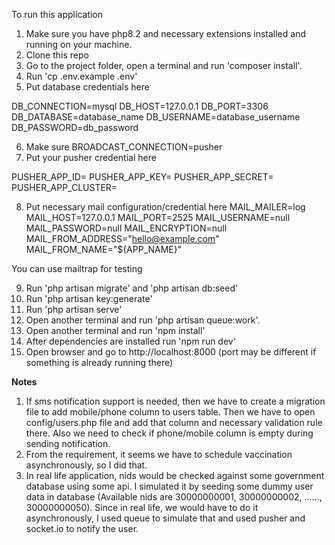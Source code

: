 To run this application

1) Make sure you have php8.2 and necessary extensions installed and running on your machine.
2) Clone this repo
3) Go to the project folder, open a terminal and run 'composer install'.
4) Run 'cp .env.example .env'
5) Put database credentials here

DB_CONNECTION=mysql
DB_HOST=127.0.0.1
DB_PORT=3306
DB_DATABASE=database_name
DB_USERNAME=database_username
DB_PASSWORD=db_password

6) Make sure BROADCAST_CONNECTION=pusher
7) Put your pusher credential here

PUSHER_APP_ID=
PUSHER_APP_KEY=
PUSHER_APP_SECRET=
PUSHER_APP_CLUSTER=

8) Put necessary mail configuration/credential here 
MAIL_MAILER=log
MAIL_HOST=127.0.0.1
MAIL_PORT=2525
MAIL_USERNAME=null
MAIL_PASSWORD=null
MAIL_ENCRYPTION=null
MAIL_FROM_ADDRESS="hello@example.com"
MAIL_FROM_NAME="${APP_NAME}"

You can use mailtrap for testing

9) Run 'php artisan migrate' and 'php artisan db:seed'
10) Run 'php artisan key:generate'
11) Run 'php artisan serve'
12) Open another terminal and run 'php artisan queue:work'.
12) Open another terminal and run 'npm install'
13) After dependencies are installed run 'npm run dev'
14) Open browser and go to http://localhost:8000 (port may be different if something is already running there)

**Notes**
1) If sms notification support is needed, then we have to create a migration file to add mobile/phone column to users table. Then we have to open config/users.php file and add that column and necessary validation rule there. Also we need to check if phone/mobile column is empty during sending notification.
2) From the requirement, it seems we have to schedule vaccination asynchronously, so I did that.
3) In real life application, nids would be checked against some government database using some api. I simulated it by seeding some dummy user data in database (Available nids are 30000000001, 30000000002, ......, 30000000050). Since in real life, we would have to do it asynchronously, I used queue to simulate that and used pusher and socket.io to notify the user.
